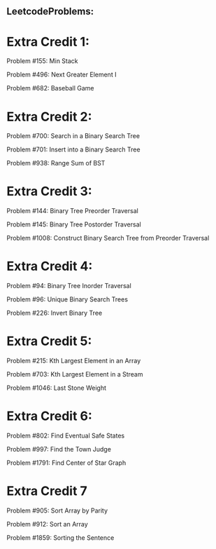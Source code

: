 ## LeetcodeProblems: 

# Extra Credit 1:
Problem #155: Min Stack

Problem #496: Next Greater Element I

Problem #682: Baseball Game

# Extra Credit 2:
Problem #700: Search in a Binary Search Tree

Problem #701: Insert into a Binary Search Tree

Problem #938: Range Sum of BST

# Extra Credit 3: 
Problem #144: Binary Tree Preorder Traversal

Problem #145: Binary Tree Postorder Traversal

Problem #1008: Construct Binary Search Tree from Preorder Traversal

# Extra Credit 4:
Problem #94: Binary Tree Inorder Traversal

Problem #96: Unique Binary Search Trees

Problem #226: Invert Binary Tree

# Extra Credit 5:
Problem #215: Kth Largest Element in an Array

Problem #703: Kth Largest Element in a Stream

Problem #1046: Last Stone Weight

# Extra Credit 6:
Problem #802: Find Eventual Safe States

Problem #997: Find the Town Judge

Problem #1791: Find Center of Star Graph

# Extra Credit 7
Problem #905: Sort Array by Parity

Problem #912: Sort an Array

Problem #1859: Sorting the Sentence
